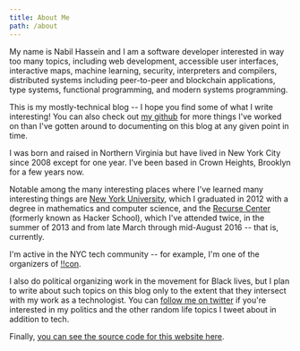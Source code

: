 ```yaml
---
title: About Me
path: /about
---
```

My name is Nabil Hassein and
I am a software developer interested in way too many topics, including
web development, accessible user interfaces,
interactive maps, machine learning, security, interpreters and compilers,
distributed systems including peer-to-peer and blockchain applications,
type systems, functional programming, and modern systems programming.

This is my mostly-technical blog -- I hope you find some of what I write interesting!
You can also check out [my github](https://github.com/nabilhassein/) for more things I've worked on
than I've gotten around to documenting on this blog at any given point in time.

I was born and raised in Northern Virginia but have lived in New York City since 2008 except for one year.
I've been based in Crown Heights, Brooklyn for a few years now.

Notable among the many interesting places where I've learned many interesting things are
[New York University](https://www.nyu.edu), which I graduated in 2012 with a degree in mathematics and computer science,
and the [Recurse Center](https://recurse.com) (formerly known as Hacker School),
which I've attended twice, in the summer of 2013 and from late March through mid-August 2016 -- that is, currently.

I'm active in the NYC tech community -- for example, I'm one of the organizers of [!!con](http://bangbangcon.com).

I also do political organizing work in the movement for Black lives,
but I plan to write about such topics on this blog only to the extent
that they intersect with my work as a technologist.
You can [follow me on twitter](https://twitter.com/NabilHassein) if you're interested in my politics
and the other random life topics I tweet about in addition to tech.

Finally, [you can see the source code for this website here](https://github.com/nabilhassein/nabilhassein.github.io).
